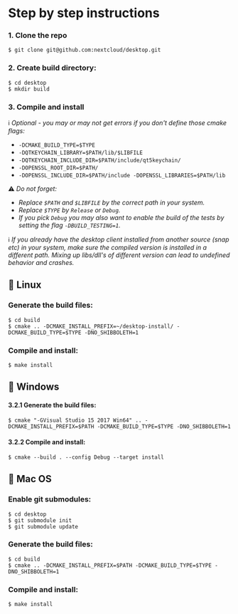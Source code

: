 # Step by step instructions

### 1. Clone the repo
```
$ git clone git@github.com:nextcloud/desktop.git
```

### 2. Create build directory:
```
$ cd desktop
$ mkdir build
```

### 3. Compile and install 

:information_source: _Optional - you may or may not get errors if you don't define those cmake flags:_

* ```-DCMAKE_BUILD_TYPE=$TYPE```
* ```-DQTKEYCHAIN_LIBRARY=$PATH/lib/$LIBFILE```
* ```-DQTKEYCHAIN_INCLUDE_DIR=$PATH/include/qt5keychain/```
* ```-DOPENSSL_ROOT_DIR=$PATH/```
* ```-DOPENSSL_INCLUDE_DIR=$PATH/include -DOPENSSL_LIBRARIES=$PATH/lib```

:warning: _Do not forget:_
* _Replace ```$PATH``` and ```$LIBFILE``` by the correct path in your system._
* _Replace ```$TYPE``` by ```Release``` or ```Debug```._
* _If you pick ```Debug``` you may also want to enable the build of the tests by setting the flag ```-DBUILD_TESTING=1```._

:information_source: _If you already have the desktop client installed from another source (snap etc) in your system, make sure the compiled version is installed in a different path. Mixing up libs/dll's of different version can lead to undefined behavior and crashes._


## :penguin: Linux

### Generate the build files:
```
$ cd build
$ cmake .. -DCMAKE_INSTALL_PREFIX=~/desktop-install/ -DCMAKE_BUILD_TYPE=$TYPE -DNO_SHIBBOLETH=1
```

### Compile and install:
```
$ make install
```


## :door:  Windows

#### 3.2.1 Generate the build files:

```
$ cmake "-GVisual Studio 15 2017 Win64" .. -DCMAKE_INSTALL_PREFIX=$PATH -DCMAKE_BUILD_TYPE=$TYPE -DNO_SHIBBOLETH=1 
```

#### 3.2.2 Compile and install:
```
$ cmake --build . --config Debug --target install
```


## :apple: Mac OS

### Enable git submodules:
```
$ cd desktop
$ git submodule init
$ git submodule update
```

### Generate the build files:
```
$ cd build
$ cmake .. -DCMAKE_INSTALL_PREFIX=$PATH -DCMAKE_BUILD_TYPE=$TYPE -DNO_SHIBBOLETH=1 
```

### Compile and install:
```
$ make install
```